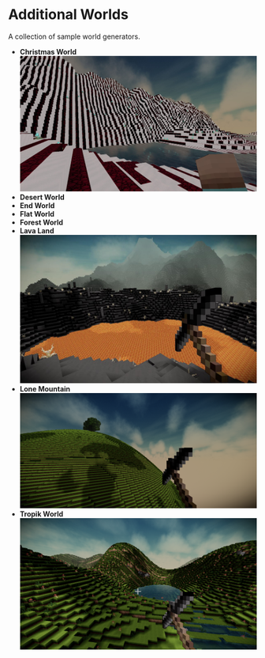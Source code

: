 # Additional Worlds

A collection of sample world generators.

- **Christmas World**
  ![Christmas World](preview/ChristmasWorld.jpg)
- **Desert World**
- **End World**
- **Flat World**
- **Forest World**
- **Lava Land**
  ![Lava Land](preview/LavaLand.jpg)
- **Lone Mountain**
  ![Lone Mountain](preview/LoneMountain.png)
- **Tropik World**
  ![Tropik World](preview/TropikWorld.png)

